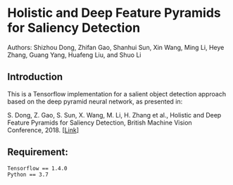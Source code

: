 # Holistic and Deep Feature Pyramids for Saliency Detection
Authors: Shizhou Dong, Zhifan Gao, Shanhui Sun, Xin Wang, Ming Li, Heye Zhang, Guang Yang, Huafeng Liu, and Shuo Li


## Introduction
This is a Tensorflow implementation for a salient object detection approach based on the deep pyramid neural network, as presented in:

S. Dong, Z. Gao, S. Sun, X. Wang, M. Li, H. Zhang et al., Holistic and Deep Feature Pyramids for Saliency Detection, British Machine Vision Conference, 2018. [[Link]](http://bmvc2018.org/contents/papers/0212.pdf)


## Requirement:
```
Tensorflow == 1.4.0
Python == 3.7
```

